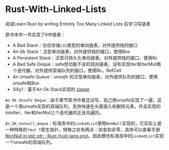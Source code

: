 # Rust-With-Linked-Lists
阅读Learn Rust by writing Entirely Too Many Linked Lists 后学习写链表

原书本中一共实现了6中链表：

- A Bad Stack：仅仅存储`i32`类型的单向链表，对外提供栈的接口
- An Ok Stack：泛型单向链表，对外提供栈的接口，使用Box
- A Persistent Stack：泛型可持久化单向链表，对外提供栈的接口，使用Rc
- A Bad Safe Deque：safe但功能不全的双向链表，没有实现Iter和IterMut两个迭代器，对外提供双端队列的接口，使用Rc，RefCell
- An Unsafe Queue：*unsafe* 的泛型单向链表，对外提供队列的接口，使用unsafe和Box
- Silly1：基于An Ok Stack实现的 [zipper](https://en.wikipedia.org/wiki/Zipper_(data_structure))

`An Ok Unsafe Deque`：由于章节原书作者还没写，自己用unsafe实现了一遍，这是一个用unsafe实现的双端队列，支持快速在头尾插入和删除元素，并且实现的IntoIter、Iter和IterMut三个迭代器的正反向遍历。

`An_OK_nonnoll_deque`：标准库中的`LinkedList`使用`NonNoll`实现的，它实际上是一种特殊的`*mut T`原生指针，特殊之处有两点：协变和非零，具体可以查看手册[NonNull in std::ptr - Rust (rust-lang.org)](https://doc.rust-lang.org/std/ptr/struct.NonNull.html)。因此模仿标准库中的`LinkedList`实现一个unsafe的双端队列。
